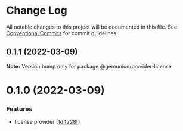# Change Log

All notable changes to this project will be documented in this file.
See [Conventional Commits](https://conventionalcommits.org) for commit guidelines.

## 0.1.1 (2022-03-09)

**Note:** Version bump only for package @gemunion/provider-license





# 0.1.0 (2022-03-09)


### Features

* license provider ([1d4228f](https://github.com/gemunion/mui-packages/commit/1d4228f816414c9e09ea9f96d40aac931ada2d42))
